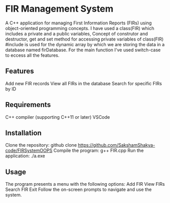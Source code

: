 # FIR Management System
A C++ application for managing First Information Reports (FIRs) using object-oriented programming concepts. I have used a class(FIR) which includes a private and a public variables, Concept of construtor and destructor, get and set method for accessing private variables of class(FIR) #include is used for the dynamic array by which we are storing the data in a database named firDatabase. For the main function I've used switch-case to eccess all the features.

## Features
Add new FIR records
View all FIRs in the database
Search for specific FIRs by ID

## Requirements
C++ compiler (supporting C++11 or later)
VSCode

## Installation
Clone the repository: github clone https://github.com/SakshamShakya-code/FIRSystemOOPS
Compile the program: g++ FIR.cpp
Run the application: ./a.exe

## Usage
The program presents a menu with the following options:
Add FIR
View FIRs
Search FIR
Exit
Follow the on-screen prompts to navigate and use the system.
